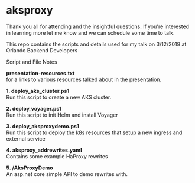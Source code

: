 # aksproxy

Thank you all for attending and the insightful questions. If you're interested in learning more let me know and we can schedule some time to talk.

This repo contains the scripts and details used for my talk on 3/12/2019 at Orlando Backend Developers

Script and File Notes

**presentation-resources.txt**   
for a links to various resources talked about in the presentation.

**1. deploy_aks_cluster.ps1**  
Run this script to create a new AKS cluster.

**2. deploy_voyager.ps1**  
Run this script to init Helm and install Voyager

**3. deploy_aksproxydemo.ps1**  
Run this script to deploy the k8s resources that setup a new ingress and external service

**4. aksproxy_addrewrites.yaml**  
Contains some example HaProxy rewrites

**5. /AksProxyDemo**  
An asp.net core simple API to demo rewrites with.


